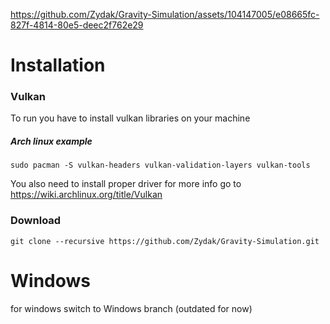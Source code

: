 


https://github.com/Zydak/Gravity-Simulation/assets/104147005/e08665fc-827f-4814-80e5-deec2f762e29



# Installation

### Vulkan

To run you have to install vulkan libraries on your machine

##### Arch linux example

	sudo pacman -S vulkan-headers vulkan-validation-layers vulkan-tools

You also need to install proper driver for more info go to https://wiki.archlinux.org/title/Vulkan

### Download
	git clone --recursive https://github.com/Zydak/Gravity-Simulation.git

# Windows
for windows switch to Windows branch (outdated for now)
